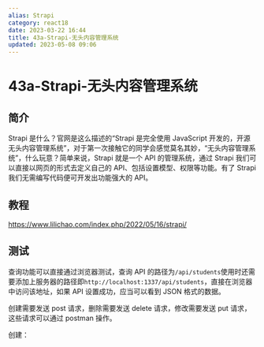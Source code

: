 ```yaml
---
alias: Strapi
category: react18
date: 2023-03-22 16:44
title: 43a-Strapi-无头内容管理系统
updated: 2023-05-08 09:06
---
```


# 43a-Strapi-无头内容管理系统



## 简介

Strapi 是什么？官网是这么描述的“Strapi 是完全使用 JavaScript 开发的，开源无头内容管理系统”，对于第一次接触它的同学会感觉莫名其妙，“无头内容管理系统”，什么玩意？简单来说，Strapi 就是一个 API 的管理系统，通过 Strapi 我们可以直接以网页的形式去定义自己的 API、包括设置模型、权限等功能。有了 Strapi 我们无需编写代码便可开发出功能强大的 API。

## 教程

https://www.lilichao.com/index.php/2022/05/16/strapi/

## 测试

查询功能可以直接通过浏览器测试，查询 API 的路径为`/api/students`使用时还需要添加上服务器的路径即`http://localhost:1337/api/students`，直接在浏览器中访问该地址，如果 API 设置成功，应当可以看到 JSON 格式的数据。

创建需要发送 post 请求，删除需要发送 delete 请求，修改需要发送 put 请求，这些请求可以通过 postman 操作。

创建：
